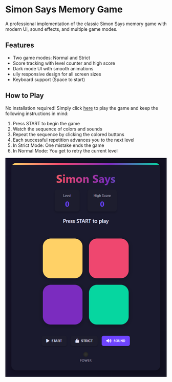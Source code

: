 # Simon Says Memory Game

A professional implementation of the classic Simon Says memory game with modern UI, sound effects, and multiple game modes.

## Features

- Two game modes: Normal and Strict
- Score tracking with level counter and high score
- Dark mode UI with smooth animations
- ully responsive design for all screen sizes
- Keyboard support (Space to start)

## How to Play

No installation required! Simply click [here](https://simon-say-memory-game.netlify.app/) to play the game and keep the following instructions in mind:

1. Press START to begin the game
2. Watch the sequence of colors and sounds
3. Repeat the sequence by clicking the colored buttons
4. Each successful repetition advances you to the next level
5. In Strict Mode: One mistake ends the game
6. In Normal Mode: You get to retry the current level



![Simon Says Game Screenshot](./Simon%20Says%20Memory%20Game.png)